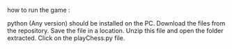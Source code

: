 how to run the game : 

python (Any version) should be installed on the PC.
Download the files from the repository. 
Save the file in a location.
Unzip this file and open the folder extracted. 
Click on the playChess.py file.